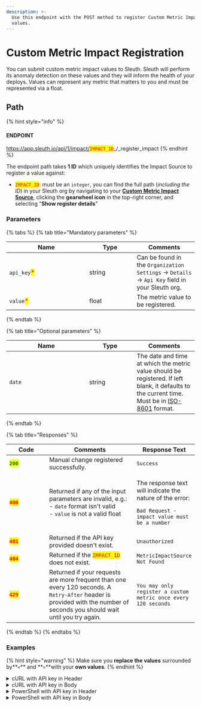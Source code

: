 ```yaml
---
description: >-
  Use this endpoint with the POST method to register Custom Metric Impact
  values.
---
```


# Custom Metric Impact Registration

You can submit custom metric impact values to Sleuth. Sleuth will perform its anomaly detection on these values and they will inform the health of your deploys. Values can represent any metric that matters to you and must be represented via a float.

## Path

{% hint style="info" %}
#### ENDPOINT&#x20;

https://app.sleuth.io/api/1/impact/<mark style="color:red;">`IMPACT_ID`</mark>_/_register\_impact
{% endhint %}

The endpoint path takes **1 ID** which uniquely identifies the Impact Source to register a value against:

* <mark style="color:red;">`IMPACT_ID`</mark>: must be an `integer`, you can find the full path (_including the ID_) in your Sleuth org by navigating to your [**Custom Metric Impact Source**](https://help.sleuth.io/integrations-1/impact-sources/metrics/custom), clicking the **gearwheel icon** in the top-right corner, and selecting "**Show register details**"

### Parameters

{% tabs %}
{% tab title="Mandatory parameters" %}
<table><thead><tr><th width="198">Name</th><th width="111">Type</th><th>Comments</th></tr></thead><tbody><tr><td><code>api_key</code><mark style="color:red;">*</mark></td><td>string</td><td>Can be found in the <code>Organization Settings</code> -> <code>Details</code> -> <code>Api Key</code> field in your Sleuth org.</td></tr><tr><td><code>value</code><mark style="color:red;">*</mark></td><td>float</td><td>The metric value to be registered. </td></tr></tbody></table>
{% endtab %}

{% tab title="Optional parameters" %}
<table><thead><tr><th width="198">Name</th><th width="111">Type</th><th>Comments</th></tr></thead><tbody><tr><td><code>date</code></td><td>string</td><td>The date and time at which the metric value should be registered. If left blank, it defaults to the current time. Must be in <a href="https://en.wikipedia.org/wiki/ISO_8601">ISO-8601</a> format.</td></tr></tbody></table>
{% endtab %}

{% tab title="Responses" %}
<table><thead><tr><th width="112">Code</th><th width="269">Comments</th><th>Response Text</th></tr></thead><tbody><tr><td><mark style="color:green;"><strong><code>200</code></strong></mark></td><td>Manual change registered successfully.</td><td><code>Success</code></td></tr><tr><td><mark style="color:red;"><strong><code>400</code></strong></mark></td><td>Returned if any of the input parameters are invalid, e.g.:<br>- <code>date</code> format isn't valid<br>- <code>value</code> is not a valid float</td><td><p>The response text will indicate the nature of the error:<br></p><p><code>Bad Request - impact value must be a number</code></p></td></tr><tr><td><mark style="color:red;"><strong><code>401</code></strong></mark></td><td>Returned if the API key provided doesn't exist.</td><td><code>Unauthorized</code></td></tr><tr><td><mark style="color:red;"><strong><code>404</code></strong></mark></td><td>Returned if the <mark style="color:red;"><code>IMPACT_ID</code></mark> does not exist.</td><td><code>MetricImpactSource Not Found</code></td></tr><tr><td><mark style="color:red;"><strong><code>429</code></strong></mark></td><td>Returned if your requests are more frequent than one every 120 seconds. A <code>Retry-After</code> header is provided with the number of seconds you should wait until you try again.</td><td><code>You may only register a custom metric once every 120 seconds</code></td></tr></tbody></table>
{% endtab %}
{% endtabs %}

### Examples

{% hint style="warning" %}
Make sure you **replace the values** surrounded by**`<`** and **`>`**with your **own values**.&#x20;
{% endhint %}

<details>

<summary>cURL with API key in Header</summary>

<pre class="language-bash" data-overflow="wrap" data-line-numbers><code class="lang-bash"><strong>curl -X POST \
</strong>'https://app.sleuth.io/api/1/impact/&#x3C;IMPACT_ID>/register_impact' \
  -H 'Authorization: apikey &#x3C;APIKEY>'
  -H 'Content-Type: application/json' \
  -d '{
  "value": &#x3C;METRIC_VALUE>
}'
</code></pre>

</details>

<details>

<summary>cURL with API key in Body</summary>

```bash
curl -X POST \
'https://app.sleuth.io/api/1/impact/<IMPACT_ID>/register_impact' \
  -H 'Content-Type: application/json' \
  -d '{
  "value": <METRIC_VALUE>,
  "api_key": "<APIKEY>"
}'
```

</details>

<details>

<summary>PowerShell with API key in Header</summary>

{% code overflow="wrap" lineNumbers="true" %}
```powershell
Invoke-RestMethod -Method POST `
-Uri 'https://app.sleuth.io/api/1/impact/<IMPACT_ID>/register_impact' `
-Headers @{
    'Authorization' = 'apikey <APIKEY>'                              
    'Content-Type' = 'application/json' 
} `
-Body '{ 
    "value": <METRIC_VALUE> 
}'
```
{% endcode %}

</details>

<details>

<summary>PowerShell with API key in Body</summary>

```powershell
Invoke-RestMethod -Method POST `
-Uri 'https://app.sleuth.io/api/1/impact/<IMPACT_ID>/register_impact' `
-Headers @{
    'Content-Type' = 'application/json'                              
} `
-Body '{ 
    "api_key": "<APIKEY>",
    "value": <METRIC_VALUE> 
}'
```

</details>
